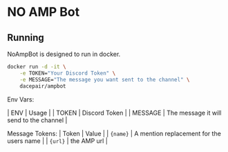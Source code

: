 # NO AMP Bot
## Running
NoAmpBot is designed to run in docker.
```bash
docker run -d -it \
    -e TOKEN="Your Discord Token" \
    -e MESSAGE="The message you want sent to the channel" \
    dacepair/ampbot
```
Env Vars:

| ENV | Usage |
| TOKEN | Discord Token |
| MESSAGE | The message it will send to the channel |

Message Tokens:
| Token | Value |
| `{name}` | A mention replacement for the users name |
| `{url}` | the AMP url |